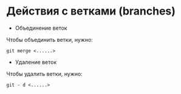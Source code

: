 # Действия с ветками (branches)
* Объединение веток

 Чтобы объединить ветки, нужно:

    git merge <......>
    
* Удаление веток

 Чтобы удалить ветки, нужно:

    git - d <......>


